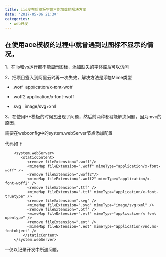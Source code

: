 ```yaml
---
title: iis发布后模板字体不能加载的解决方案
date: '2017-05-06 21:30'
categories:
  - web开发
---
```


## 在使用ace模板的过程中就曾遇到过图标不显示的情况，

1、在iis和vs运行都不能显示图标，添加缺失的字体库后可以访问

2、把项目签入到阿里云时再一次失效，解决方法是添加Mime类型

*   .woff  application/x-font-woff

*   .woff2 application/x-font-woff

*   .svg   image/svg+xml

3、在使用H+模板的时候又出现了问题，然后前两种都没能解决问题，因为mvc的原因，

需要在webconfig中的system.webServer节点添加配置

代码如下

```
    <system.webServer>
       <staticContent>
          <remove fileExtension=".woff"/>
          <mimeMap fileExtension=".woff" mimeType="application/x-font-woff" />
          <remove fileExtension=".woff2"/>
          <mimeMap fileExtension=".woff2" mimeType="application/x-font-woff2" />
          <remove fileExtension=".ttf" />
          <mimeMap fileExtension=".ttf" mimeType="application/x-font-truetype" />
          <remove fileExtension=".svg" />
          <mimeMap fileExtension=".svg" mimeType="image/svg+xml" />
          <remove fileExtension=".otf" />
          <mimeMap fileExtension=".otf" mimeType="application/x-font-opentype" />
          <remove fileExtension=".eot" />
          <mimeMap fileExtension=".eot" mimeType="application/vnd.ms-fontobject" />
        </staticContent>
    </system.webServer>
```
--仅以记录开发中所遇问题。